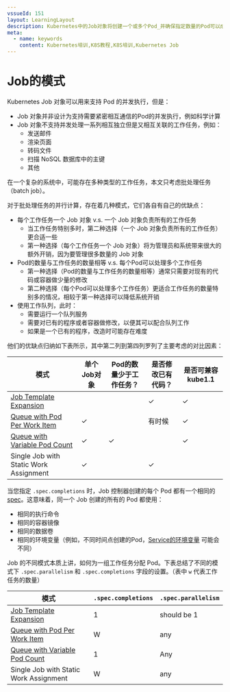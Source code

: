 ```yaml
---
vssueId: 151
layout: LearningLayout
description: Kubernetes中的Job对象将创建一个或多个Pod_并确保指定数量的Pod可以成功执行到进程正常结束_本文描述Job相关的设计模式
meta:
  - name: keywords
    content: Kubernetes培训,K8S教程,K8S培训,Kubernetes Job
---
```


# Job的模式

<AdSenseTitle>

</AdSenseTitle>

Kubernetes Job 对象可以用来支持 Pod 的并发执行，但是：
* Job 对象并非设计为支持需要紧密相互通信的Pod的并发执行，例如科学计算
* Job 对象不支持并发处理一系列相互独立但是又相互关联的工作任务，例如：
  * 发送邮件
  * 渲染页面
  * 转码文件
  * 扫描 NoSQL 数据库中的主键
  * 其他

在一个复杂的系统中，可能存在多种类型的工作任务，本文只考虑批处理任务（batch job）。

对于批处理任务的并行计算，存在着几种模式，它们各自有自己的优缺点：
* 每个工作任务一个 Job 对象 v.s. 一个 Job 对象负责所有的工作任务
  * 当工作任务特别多时，第二种选择（一个 Job 对象负责所有的工作任务）更合适一些
  * 第一种选择（每个工作任务一个 Job 对象）将为管理员和系统带来很大的额外开销，因为要管理很多数量的 Job 对象
* Pod的数量与工作任务的数量相等 v.s. 每个Pod可以处理多个工作任务
  * 第一种选择（Pod的数量与工作任务的数量相等）通常只需要对现有的代码或容器做少量的修改
  * 第二种选择（每个Pod可以处理多个工作任务）更适合工作任务的数量特别多的情况，相较于第一种选择可以降低系统开销
* 使用工作队列，此时：
  * 需要运行一个队列服务
  * 需要对已有的程序或者容器做修改，以便其可以配合队列工作
  * 如果是一个已有的程序，改造时可能存在难度

他们的优缺点归纳如下表所示，其中第二列到第四列罗列了主要考虑的对比因素：

| 模式                                                         | 单个Job对象 | Pod的数量少于工作任务？ | 是否修改已有代码？ | 是否可兼容kube1.1 |
| ------------------------------------------------------------ | ----------- | ----------------------- | ------------------ | ----------------- |
| [Job Template Expansion](https://kubernetes.io/docs/tasks/job/parallel-processing-expansion/) |             |                         | ✓                  | ✓                 |
| [Queue with Pod Per Work Item](https://kubernetes.io/docs/tasks/job/coarse-parallel-processing-work-queue/) | ✓           |                         | 有时候             | ✓                 |
| [Queue with Variable Pod Count](https://kubernetes.io/docs/tasks/job/fine-parallel-processing-work-queue/) | ✓           | ✓                       |                    | ✓                 |
| Single Job with Static Work Assignment                       | ✓           |                         | ✓                  |                   |

当您指定 `.spec.completions` 时，Job 控制器创建的每个 Pod 都有一个相同的 [spec]()。这意味着，同一个 Job 创建的所有的 Pod 都使用：
* 相同的执行命令
* 相同的容器镜像
* 相同的数据卷
* 相同的环境变量（例如，不同时间点创建的Pod，[Service的环境变量](/learning/k8s-intermediate/service/service-details.html#环境变量) 可能会不同）

Job 的不同模式本质上讲，如何为一组工作任务分配 Pod。下表总结了不同的模式下 `.spec.parallelism` 和 `.spec.completions` 字段的设置。（表中 `w` 代表工作任务的数量）

| 模式                                                         | `.spec.completions` | `.spec.parallelism` |
| ------------------------------------------------------------ | ------------------- | ------------------- |
| [Job Template Expansion](https://kubernetes.io/docs/tasks/job/parallel-processing-expansion/) | 1                   | should be 1         |
| [Queue with Pod Per Work Item](https://kubernetes.io/docs/tasks/job/coarse-parallel-processing-work-queue/) | W                   | any                 |
| [Queue with Variable Pod Count](https://kubernetes.io/docs/tasks/job/fine-parallel-processing-work-queue/) | 1                   | Any                 |
| Single Job with Static Work Assignment                       | W                   | any                 |
